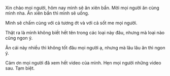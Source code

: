 Xin chào mọi người, hôm nay mình sẽ ăn xiên bẩn. Mời mọi người ăn cùng mình nha. Ăn xiên bẩn thì mình sẽ uống.

Mình sẽ chấm cùng với cả tương ớt và với cả sốt me mọi người.

Thật ra là mình không biết hết tên trong các loại này đâu, nhưng mà loại nào cũng ngon ý.

Ăn cái này nhiều thì không tốt đâu mọi người ạ, nhưng mà lâu lâu ăn thì ngon ý.

Cảm ơn mọi người đã xem hết video của mình. Hẹn mọi người những video sau. Tạm biệt.